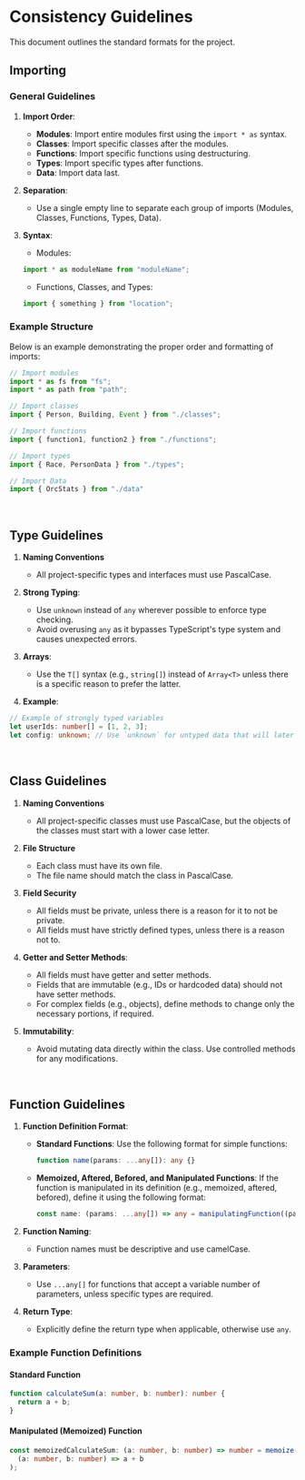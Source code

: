 # Consistency Guidelines

This document outlines the standard formats for the project.

## Importing

### General Guidelines

1. **Import Order**:
   - **Modules**: Import entire modules first using the `import * as` syntax.
   - **Classes**: Import specific classes after the modules.
   - **Functions**: Import specific functions using destructuring.
   - **Types**: Import specific types after functions.
   - **Data**: Import data last.

1. **Separation**:
   - Use a single empty line to separate each group of imports (Modules, Classes, Functions, Types, Data).

1. **Syntax**:
   - Modules:
   ```TypeScript
   import * as moduleName from "moduleName";
   ```
   - Functions, Classes, and Types:
   ```TypeScript
   import { something } from "location";
   ```

### Example Structure

Below is an example demonstrating the proper order and formatting of imports:

```typescript
// Import modules
import * as fs from "fs";
import * as path from "path";

// Import classes
import { Person, Building, Event } from "./classes";

// Import functions
import { function1, function2 } from "./functions";

// Import types
import { Race, PersonData } from "./types";

// Import Data
import { OrcStats } from "./data"
```

<br>

## Type Guidelines

1. **Naming Conventions**
   - All project-specific types and interfaces must use PascalCase.

1. **Strong Typing**:
   - Use `unknown` instead of `any` wherever possible to enforce type checking.
   - Avoid overusing `any` as it bypasses TypeScript's type system and causes unexpected errors.

1. **Arrays**:
   - Use the `T[]` syntax (e.g., `string[]`) instead of `Array<T>` unless there is a specific reason to prefer the latter.

1. **Example**:

```typescript
// Example of strongly typed variables
let userIds: number[] = [1, 2, 3];
let config: unknown; // Use `unknown` for untyped data that will later be refined
```

<br>

## Class Guidelines

1. **Naming Conventions**
   - All project-specific classes must use PascalCase, but the objects of the classes must start with a lower case letter.

1. **File Structure**
   - Each class must have its own file.
   - The file name should match the class in PascalCase.

1. **Field Security**
   - All fields must be private, unless there is a reason for it to not be private.
   - All fields must have strictly defined types, unless there is a reason not to.

1. **Getter and Setter Methods**:
   - All fields must have getter and setter methods.
   - Fields that are immutable (e.g., IDs or hardcoded data) should not have setter methods.
   - For complex fields (e.g., objects), define methods to change only the necessary portions, if required.

1. **Immutability**:
   - Avoid mutating data directly within the class. Use controlled methods for any modifications.

<br>

## Function Guidelines

1. **Function Definition Format**:
   - **Standard Functions**: Use the following format for simple functions:
     ```typescript
     function name(params: ...any[]): any {}
     ```
   - **Memoized, Aftered, Befored, and Manipulated Functions**: If the function is manipulated in its definition (e.g., memoized, aftered, befored), define it using the following format:
     ```typescript
     const name: (params: ...any[]) => any = manipulatingFunction((params: ...any[]) => any): any => {})
     ```

2. **Function Naming**:
   - Function names must be descriptive and use camelCase.

3. **Parameters**:
   - Use `...any[]` for functions that accept a variable number of parameters, unless specific types are required.

4. **Return Type**:
   - Explicitly define the return type when applicable, otherwise use `any`.

### Example Function Definitions

#### Standard Function
```typescript
function calculateSum(a: number, b: number): number {
  return a + b;
}
```
#### Manipulated (Memoized) Function

```TypeScript
const memoizedCalculateSum: (a: number, b: number) => number = memoize(
  (a: number, b: number) => a + b
);
```

